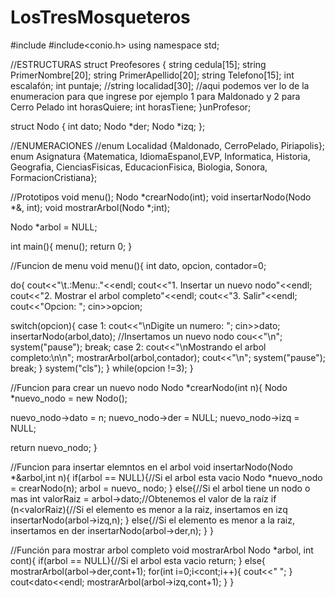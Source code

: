 # LosTresMosqueteros
#include<iostream>
#include<conio.h>
using namespace std;

//ESTRUCTURAS
struct Preofesores
{
	string cedula[15];
	string PrimerNombre[20];
	string PrimerApellido[20];
	string Telefono[15];
	int escalafón;
	int puntaje;
	//string localidad[30]; //aqui podemos ver lo de la enumeracion para que ingrese por ejemplo 1 para Maldonado y 2 para Cerro Pelado
	int horasQuiere;
	int horasTiene;
}unProfesor;

struct Nodo
{
	int dato; 
	Nodo *der;
	Nodo *izq;
};

//ENUMERACIONES
//enum Localidad {Maldonado, CerroPelado, Piriapolis};
enum Asignatura {Matematica, IdiomaEspanol,EVP, Informatica, Historia, Geografia, CienciasFisicas, EducacionFisica, Biologia, Sonora, FormacionCristiana};

//Prototipos
void menu();
Nodo *crearNodo(int);
void insertarNodo(Nodo *&, int);
void mostrarArbol(Nodo *;int);

Nodo *arbol = NULL;

int main(){
menu();
return 0;
}

//Funcion de menu
void menu(){
int dato, opcion, contador=0;

do{
cout<<"\t.:Menu:."<<endl;
cout<<"1. Insertar un nuevo nodo"<<endl;
cout<<"2. Mostrar el arbol completo"<<endl;
cout<<"3. Salir"<<endl;
cout<<"Opcion: ";
cin>>opcion;

switch(opcion){
case 1: cout<<"\nDigite un numero: ";
cin>>dato;
insertarNodo(arbol,dato); //Insertamos un nuevo nodo
cou<<"\n";
system("pause");
break;
case 2: cout<<"\nMostrando el arbol completo:\n\n";
mostrarArbol(arbol,contador);
cout<<"\n";
system("pause");
break;
}
system("cls");
}
while(opcion !=3);
}

//Funcion para crear un nuevo nodo
Nodo *crearNodo(int n){
Nodo *nuevo_nodo = new Nodo();

nuevo_nodo->dato = n;
nuevo_nodo->der = NULL;
nuevo_nodo->izq = NULL;

return nuevo_nodo;
}

//Funcion para insertar elemntos en el arbol
void insertarNodo(Nodo *&arbol,int n){
if(arbol == NULL){//Si el arbol esta vacio
Nodo *nuevo_nodo = crearNodo(n);
arbol = nuevo_ nodo;
}
else{//Si el arbol tiene un nodo o mas
int valorRaiz = arbol->dato;//Obtenemos el valor de la raíz
if (n<valorRaiz){//Si el elemento es menor a la raiz, insertamos en izq
insertarNodo(arbol->izq,n);
}
else{//Si el elemento es menor a la raiz, insertamos en der
insertarNodo(arbol->der,n);
}
}

//Función para mostrar arbol completo
void mostrarArbol Nodo *arbol, int cont){
if(arbol == NULL){//Si el arbol esta vacio
return;
}
else{
mostrarArbol(arbol->der,cont+1);
for(int i=0;i<cont;i++){
cout<<"   ";
}
cout<<arbol->dato<<endl;
mostrarArbol(arbol->izq,cont+1);
}
}
